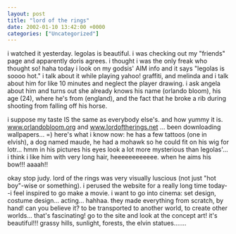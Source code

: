 ```yaml
---
layout: post
title: "lord of the rings"
date: 2002-01-10 13:42:00 +0000
categories: ["Uncategorized"]
---
```


i watched it yesterday. legolas is beautiful. i was checking out my "friends" page and apparently doris agrees. i thought i was the only freak who thought so! haha today i look on my godsis' AIM info and it says "legolas is soooo hot." i talk about it while playing yahoo! graffiti, and melinda and i talk about him for like 10 minutes and neglect the player drawing. i ask angela about him and turns out she already knows his name (orlando bloom), his age (24), where he's from (england), and the fact that he broke a rib during shooting from falling off his horse. 

i suppose my taste IS the same as everybody else's. and how yummy it is. www.orlandobloom.org and www.lordoftherings.net ... been downloading wallpapers... =) here's what i know now: he has a few tattoos (one in elvish), a dog named maude, he had a mohawk so he could fit on his wig for lotr... hmm in his pictures his eyes look a lot more mysterious than legolas'... i think i like him with very long hair, heeeeeeeeeeee. when he aims his bow!!! aaaah!!

okay stop judy. lord of the rings was very visually luscious (not just "hot boy"-wise or something). i perused the website for a really long time today--i feel inspired to go make a movie. i want to go into cinema: set design, costume design... acting... hahhaa. they made everything from scratch, by hand! can you believe it? to be transported to another world, to create other worlds... that's fascinating! go to the site and look at the concept art! it's beautiful!!! grassy hills, sunlight, forests, the elvin statues.......